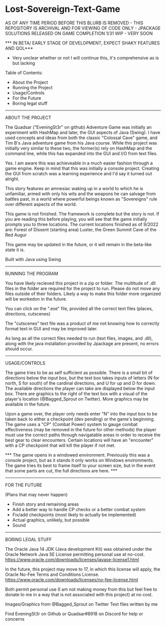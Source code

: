 # Lost-Sovereign-Text-Game

AS OF ANY TIME PERIOD BEFORE THIS BLURB IS REMOVED - THIS REPOSITORY IS ARCHIVAL AND FOR VIEWING OF CODE ONLY - JPACKAGE SOLUTIONS RELEASED ON GAME COMPLETION 
1/31 WIP - VERY SOON 


*** IN BETA/ EARLY STAGE OF DEVELOPMENT, EXPECT SHAKY FEATURES AND QOL***
- Very unclear whether or not I will continue this, it's comprehensive as is but lacking

Table of Contents:
- About the Project
- Running the Project
- Usage/Controls
- For the Future
- Boring legal stuff
------------------------------------------------------------------------------------------------------------------------------------------
ABOUT THE PROJECT

The Quadsar ("EveningSt3r" on github) Adventure Game was initially an experiment with HashMap and
later, the GUI aspects of Java (Swing). I have used concepts and ideas from both the classic
"Colossal Cave" game, and Tim B's Java adventure game from his Java course. While this project was initially
very similar to these two, the former(s) rely on HashMap and the command line, while this has expanded into the
GUI and I/O from text files.

Yes. I am aware this was achieveable in a much easier fashion through a game engine. Keep in mind that this was
initially a console project. Creating the GUI from scratch was a learning experience and I'd say it turned out
alright.

This story features an amnesiac waking up in a world to which he is unfamiliar, armed with only his wits and 
the weapons he can salvage from battles past, in a world where powerful beings known as "Sovereigns" rule over
different aspects of the world. 

This game is not finished. The framework is complete but the story is not. If you are reading this before 
playing, you will see that the game initially prompts you to three locations. The current locations finished
as of 9/2022 are:
Forest of Dissent (starting area)
Luster, the Green Summit
Cave of the Red Augur

This game may be updated in the future, or it will remain in the beta-like state it is. 

Built with Java using Swing

----------------------------------------------------------------------------------------------------------------------------------------
RUNNING THE PROGRAM

You have likely recieved this project in a zip or folder. The multitude of .dll files in the folder are required
for the project to run. Please do not move any files outside of their folders. Likely a way to make this folder
more organized will be workedon in the future. 

You can click on the ".exe" file, provided all the correct text files (places, directions, cutscenes)

The "cutscenes" text file was a product of me not knowing how to correctly format text in GUI and may be improved
later.

As long as all the correct files needed to run (text files, images, and .dll), along with the java installation
provided by Jpackage are present, no errors should occur.

-----------------------------------------------------------------------------------------------------------------------------------------
USAGE/CONTROLS

The game tries to be as self sufficient as possible. There is a small bit of directions below the input box, but
the text box takes inputs of letters (N for north, S for south) of the cardinal directions, and U for up and D for
down. The available directions the player can take are displayed below the input box. There are graphics to the
right of the text box with a visual of the player's location (@Bagged_Sprout on Twitter). More graphics may be
available in the future.

Upon a game over, the player only needs enter "N" into the input box to be taken back to either a checkpoint
(dev pending) or the game's beginning. 
The game uses a "CP" (Combat Power) system to gauge combat effectiveness
(may be removed in the future for other methods) the player must use the correct paths through navigatable areas
in order to receive the best gear to clear encounters. Certain locations will have an "encounter" with a CP checkpoint
that will kill the player if not met. 

*** The game opens in a windowed environment. Previously this was a console project, but as it stands it only works on 
Windows environments. The game tries its best to frame itself to your screen size, but in the event that some
parts are cut, the full directions are here. ***

-----------------------------------------------------------------------------------------------------------------------------------------

FOR THE FUTURE

(Plans that may never happen)
- Finish story and remaining areas
- Add a better way to handle CP checks or a better combat system
- Fix/add checkpoints (most likely to actually be implemented)
- Actual graphics, unlikely, but possible
- Sound

-----------------------------------------------------------------------------------------------------------------------------------------

BORING LEGAL STUFF

The Oracle Java 14 JDK (Java development Kit) was obtained under the Oracle Network Java SE License permitting
personal use at no-cost.
https://www.oracle.com/downloads/licenses/javase-license1.html

In the future, this project may move to 17, in which this license will apply, the Oracle No-Fee Terms and Conditions
License. 
https://www.oracle.com/downloads/licenses/no-fee-license.html

Both permit personal use (I am not making money from this but feel free to donate to me in a way that is not
associated with this project) at no cost. 

Images/Graphics from @Bagged_Sprout on Twitter
Text files written by me

Find EveningSt3r on Github or Quadsar#8918 on Discord for help or concerns

